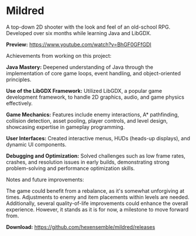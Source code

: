 # Mildred

A top-down 2D shooter with the look and feel of an old-school RPG. Developed over six months while learning Java and LibGDX.

**Preview:** https://www.youtube.com/watch?v=BhGF0GFfGDI

Achievements from working on this project:

**Java Mastery:** Deepened understanding of Java through the implementation of core game loops, event handling, and object-oriented principles.

**Use of the LibGDX Framework:** Utilized LibGDX, a popular game development framework, to handle 2D graphics, audio, and game physics effectively.

**Game Mechanics:** Features include enemy interactions, A* pathfinding, collision detection, asset pooling, player controls, and level design, showcasing expertise in gameplay programming.

**User Interfaces:** Created interactive menus, HUDs (heads-up displays), and dynamic UI components.

**Debugging and Optimization:** Solved challenges such as low frame rates, crashes, and resolution issues in early builds, demonstrating strong problem-solving and performance optimization skills.

Notes and future improvements:

The game could benefit from a rebalance, as it's somewhat unforgiving at times. Adjustments to enemy and item placements within levels are needed. Additionally, several quality-of-life improvements could enhance the overall experience. However, it stands as it is for now, a milestone to move forward from.

**Download:** https://github.com/hexensemble/mildred/releases

